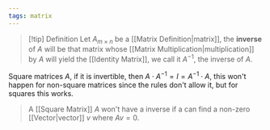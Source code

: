 ```yaml
---
tags: matrix
---
```

> [!tip] Definition 
> Let $A_{m\times n}$ be a [[Matrix Definition|matrix]], the **inverse** of $A$ will be that matrix whose [[Matrix Multiplication|multiplication]] by $A$ will yield the [[Identity Matrix]], we call it $A^{-1}$, the inverse 
> of $A$.

Square matrices $A$, if it is invertible, then $A\cdot A^{-1}=I=A^{-1}\cdot A$, this won't happen for non-square matrices since the rules don't allow it, but for squares this works.

> A [[Square Matrix]] $A$ won't have a inverse if a can find a non-zero [[Vector|vector]] $v$ where $Av=0$.


